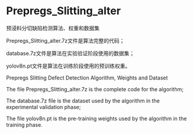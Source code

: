# Prepregs_Slitting_alter
预浸料分切缺陷检测算法、权重和数据集

Prepregs_Slitting_alter.7z文件是算法完整的代码；

database.7z文件是算法在实验验证阶段使用的数据集；

yolov8n.pt文件是算法在训练阶段使用的预训练权重。


Prepregs Slitting Defect Detection Algorithm, Weights and Dataset

The file Prepregs_Slitting_alter.7z is the complete code for the algorithm;

The database.7z file is the dataset used by the algorithm in the experimental validation phase;

The file yolov8n.pt is the pre-training weights used by the algorithm in the training phase.
